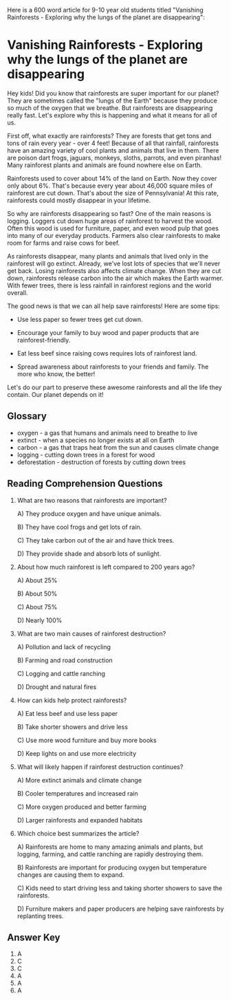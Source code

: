 Here is a 600 word article for 9-10 year old students titled "Vanishing Rainforests - Exploring why the lungs of the planet are disappearing":

# Vanishing Rainforests - Exploring why the lungs of the planet are disappearing

Hey kids! Did you know that rainforests are super important for our planet? They are sometimes called the "lungs of the Earth" because they produce so much of the oxygen that we breathe. But rainforests are disappearing really fast. Let's explore why this is happening and what it means for all of us.

First off, what exactly are rainforests? They are forests that get tons and tons of rain every year - over 4 feet! Because of all that rainfall, rainforests have an amazing variety of cool plants and animals that live in them. There are poison dart frogs, jaguars, monkeys, sloths, parrots, and even piranhas! Many rainforest plants and animals are found nowhere else on Earth. 

Rainforests used to cover about 14% of the land on Earth. Now they cover only about 6%. That's because every year about 46,000 square miles of rainforest are cut down. That's about the size of Pennsylvania! At this rate, rainforests could mostly disappear in your lifetime.

So why are rainforests disappearing so fast? One of the main reasons is logging. Loggers cut down huge areas of rainforest to harvest the wood. Often this wood is used for furniture, paper, and even wood pulp that goes into many of our everyday products. Farmers also clear rainforests to make room for farms and raise cows for beef. 

As rainforests disappear, many plants and animals that lived only in the rainforest will go extinct. Already, we've lost lots of species that we'll never get back. Losing rainforests also affects climate change. When they are cut down, rainforests release carbon into the air which makes the Earth warmer. With fewer trees, there is less rainfall in rainforest regions and the world overall.

The good news is that we can all help save rainforests! Here are some tips:

- Use less paper so fewer trees get cut down.

- Encourage your family to buy wood and paper products that are rainforest-friendly.

- Eat less beef since raising cows requires lots of rainforest land.  

- Spread awareness about rainforests to your friends and family. The more who know, the better!

Let's do our part to preserve these awesome rainforests and all the life they contain. Our planet depends on it!

## Glossary

- oxygen - a gas that humans and animals need to breathe to live
- extinct - when a species no longer exists at all on Earth  
- carbon - a gas that traps heat from the sun and causes climate change
- logging - cutting down trees in a forest for wood 
- deforestation - destruction of forests by cutting down trees

## Reading Comprehension Questions

1. What are two reasons that rainforests are important?

    A) They produce oxygen and have unique animals.

    B) They have cool frogs and get lots of rain.

    C) They take carbon out of the air and have thick trees.

    D) They provide shade and absorb lots of sunlight.

2. About how much rainforest is left compared to 200 years ago?  

    A) About 25%

    B) About 50%

    C) About 75%

    D) Nearly 100%

3. What are two main causes of rainforest destruction?

    A) Pollution and lack of recycling

    B) Farming and road construction 

    C) Logging and cattle ranching

    D) Drought and natural fires

4. How can kids help protect rainforests?

    A) Eat less beef and use less paper

    B) Take shorter showers and drive less

    C) Use more wood furniture and buy more books  

    D) Keep lights on and use more electricity

5. What will likely happen if rainforest destruction continues?

    A) More extinct animals and climate change

    B) Cooler temperatures and increased rain

    C) More oxygen produced and better farming

    D) Larger rainforests and expanded habitats

6. Which choice best summarizes the article?

    A) Rainforests are home to many amazing animals and plants, but logging, farming, and cattle ranching are rapidly destroying them.

    B) Rainforests are important for producing oxygen but temperature changes are causing them to expand.

    C) Kids need to start driving less and taking shorter showers to save the rainforests.

    D) Furniture makers and paper producers are helping save rainforests by replanting trees.

## Answer Key

1. A
2. C  
3. C
4. A
5. A
6. A